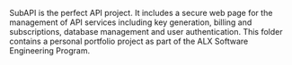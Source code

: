 SubAPI is the perfect API project. It includes a secure web page for the management of API services including key generation, billing and subscriptions, database management and user authentication.
This folder contains a personal portfolio project as part of the ALX
Software Engineering Program.
